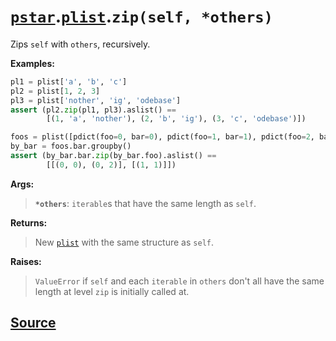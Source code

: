 # [`pstar`](./pstar.md).[`plist`](./pstar_plist.md).`zip(self, *others)`

Zips `self` with `others`, recursively.

**Examples:**
```python
pl1 = plist['a', 'b', 'c']
pl2 = plist[1, 2, 3]
pl3 = plist['nother', 'ig', 'odebase']
assert (pl2.zip(pl1, pl3).aslist() ==
        [(1, 'a', 'nother'), (2, 'b', 'ig'), (3, 'c', 'odebase')])

foos = plist([pdict(foo=0, bar=0), pdict(foo=1, bar=1), pdict(foo=2, bar=0)])
by_bar = foos.bar.groupby()
assert (by_bar.bar.zip(by_bar.foo).aslist() ==
        [[(0, 0), (0, 2)], [(1, 1)]])
```

**Args:**

>    **`*others`**: `iterable`s that have the same length as `self`.

**Returns:**

>    New [`plist`](./pstar_plist.md) with the same structure as `self`.

**Raises:**
>    `ValueError` if `self` and each `iterable` in `others` don't all have the same length at
>    level `zip` is initially called at.



## [Source](../pstar/pstar.py#L4582-L4618)
